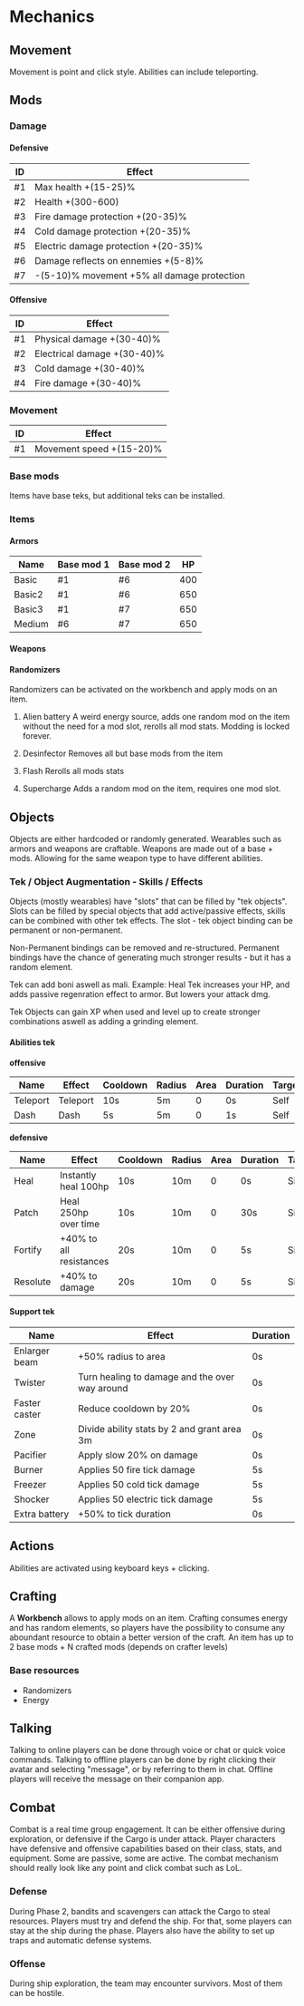 # Mechanics

## Movement

Movement is point and click style.
Abilities can include teleporting.

## Mods

### Damage

#### Defensive

| ID    | Effect                                        |
| ----- | --------------------------------------------- |
| #1    | Max health +(15-25)%                          |
| #2    | Health +(300-600)                             |
| #3    | Fire damage protection +(20-35)%              |
| #4    | Cold damage protection +(20-35)%              |
| #5    | Electric damage protection +(20-35)%          |
| #6    | Damage reflects on ennemies +(5-8)%           |
| #7    | -(5-10)% movement +5% all damage protection   |

#### Offensive

| ID    | Effect                                        |
| ----- | --------------------------------------------- |
| #1    | Physical damage +(30-40)%                     |
| #2    | Electrical damage +(30-40)%                   |
| #3    | Cold damage +(30-40)%                         |
| #4    | Fire damage +(30-40)%                         |

### Movement

| ID    | Effect                                        |
| ----- | --------------------------------------------- |
| #1    | Movement speed +(15-20)%                      |

### Base mods

Items have base teks, but additional teks can be installed.

### Items

#### Armors

| Name              | Base mod 1           | Base mod 2           | HP         |
| ----------------- | -------------------- | -------------------- | ---------- |
| Basic             | #1                   | #6                   | 400        |
| Basic2            | #1                   | #6                   | 650        |
| Basic3            | #1                   | #7                   | 650        |
| Medium            | #6                   | #7                   | 650        |

#### Weapons

#### Randomizers

Randomizers can be activated on the workbench and apply mods on an item.

1. Alien battery
A weird energy source, adds one random mod on the item without the need for a mod slot, rerolls all mod stats. Modding is locked forever.

2. Desinfector
Removes all but base mods from the item

3. Flash
Rerolls all mods stats

4. Supercharge
Adds a random mod on the item, requires one mod slot.

## Objects

Objects are either hardcoded or randomly generated.
Wearables such as armors and weapons are craftable. 
Weapons are made out of a base + mods. Allowing for the same weapon type to have different abilities.

### Tek / Object Augmentation - Skills / Effects

Objects (mostly wearables) have "slots" that can be filled by "tek objects".
Slots can be filled by special objects that add active/passive effects, skills can be combined with other tek effects.
The slot - tek object binding can be permanent or non-permanent.

Non-Permanent bindings can be removed and re-structured.
Permanent bindings have the chance of generating much stronger results - but it has a random element.

Tek can add boni aswell as mali.
Example: Heal Tek increases your HP, and adds passive regenration effect to armor. But lowers your attack dmg.

Tek Objects can gain XP when used and level up to create stronger combinations aswell as adding a grinding element. 

#### Abilities tek

**offensive**

| Name       | Effect                                    | Cooldown | Radius | Area | Duration | Target |
| ---------- | ----------------------------------------- | -------- | ------ |----- | -------- | ------ |
| Teleport   | Teleport                                  | 10s      | 5m     | 0    | 0s       | Self   |
| Dash       | Dash                                      | 5s       | 5m     | 0    | 1s       | Self   |

**defensive**

| Name       | Effect                                    | Cooldown | Radius | Area | Duration | Target |
| ---------- | ----------------------------------------- | -------- | ------ |----- | -------- | ------ |
| Heal       | Instantly heal 100hp                      | 10s      | 10m    | 0    | 0s       | Single |
| Patch      | Heal 250hp over time                      | 10s      | 10m    | 0    | 30s      | Single |
| Fortify    | +40% to all resistances                   | 20s      | 10m    | 0    | 5s       | Single |
| Resolute   | +40% to damage                            | 20s      | 10m    | 0    | 5s       | Single |

#### Support tek

| Name              | Effect                                                 | Duration |
| ----------------- | ------------------------------------------------------ | -------- |
| Enlarger beam     | +50% radius to area                                    | 0s       |
| Twister           | Turn healing to damage and the over way around         | 0s       |
| Faster caster     | Reduce cooldown by 20%                                 | 0s       |
| Zone              | Divide ability stats by 2 and grant area 3m            | 0s       |
| Pacifier          | Apply slow 20% on damage                               | 0s       |
| Burner            | Applies 50 fire tick damage                            | 5s       |
| Freezer           | Applies 50 cold tick damage                            | 5s       |
| Shocker           | Applies 50 electric tick damage                        | 5s       |
| Extra battery     | +50% to tick duration                                  | 0s       |

## Actions

Abilities are activated using keyboard keys + clicking.

## Crafting

A **Workbench** allows to apply mods on an item.
Crafting consumes energy and has random elements, so players have the possibility to consume any aboundant resource to obtain a better version of the craft.
An item has up to 2 base mods + N crafted mods (depends on crafter levels)

### Base resources

- Randomizers
- Energy

## Talking

Talking to online players can be done through voice or chat or quick voice commands.
Talking to offline players can be done by right clicking their avatar and selecting "message", or by referring to them in chat.
Offline players will receive the message on their companion app.

## Combat

Combat is a real time group engagement.
It can be either offensive during exploration, or defensive if the Cargo is under attack.
Player characters have defensive and offensive capabilities based on their class, stats, and equipment. Some are passive, some are active. The combat mechanism should really look like any point and click combat such as LoL.

### Defense

During Phase 2, bandits and scavengers can attack the Cargo to steal resources. Players must try and defend the ship.
For that, some players can stay at the ship during the phase. Players also have the ability to set up traps and automatic defense systems.

### Offense

During ship exploration, the team may encounter survivors. Most of them can be hostile.
